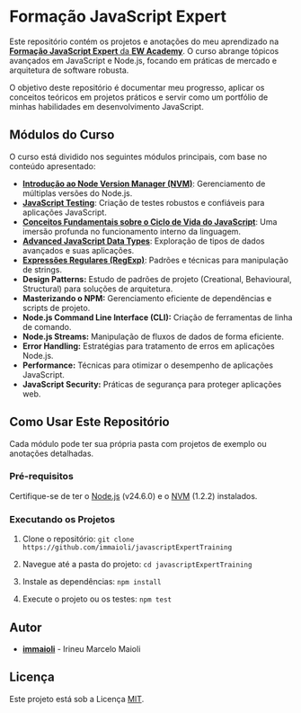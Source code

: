 # Formação JavaScript Expert

Este repositório contém os projetos e anotações do meu aprendizado na [**Formação JavaScript Expert** da **EW Academy**](https://ew.academy/trilha/javascript-expert/curso/formacao-javascript-expert/). O curso abrange tópicos avançados em JavaScript e Node.js, focando em práticas de mercado e arquitetura de software robusta.

O objetivo deste repositório é documentar meu progresso, aplicar os conceitos teóricos em projetos práticos e servir como um portfólio de minhas habilidades em desenvolvimento JavaScript.

## Módulos do Curso

O curso está dividido nos seguintes módulos principais, com base no conteúdo apresentado:

- [**Introdução ao Node Version Manager (NVM)**](./modulo01): Gerenciamento de múltiplas versões do Node.js.
- [**JavaScript Testing**](./modulo02): Criação de testes robustos e confiáveis para aplicações JavaScript.
- [**Conceitos Fundamentais sobre o Ciclo de Vida do JavaScript**](./modulo03/): Uma imersão profunda no funcionamento interno da linguagem.
- [**Advanced JavaScript Data Types**](./modulo04/): Exploração de tipos de dados avançados e suas aplicações.
- [**Expressões Regulares (RegExp)**](./modulo05/): Padrões e técnicas para manipulação de strings.
- **Design Patterns:** Estudo de padrões de projeto (Creational, Behavioural, Structural) para soluções de arquitetura.
- **Masterizando o NPM:** Gerenciamento eficiente de dependências e scripts de projeto.
- **Node.js Command Line Interface (CLI):** Criação de ferramentas de linha de comando.
- **Node.js Streams:** Manipulação de fluxos de dados de forma eficiente.
- **Error Handling:** Estratégias para tratamento de erros em aplicações Node.js.
- **Performance:** Técnicas para otimizar o desempenho de aplicações JavaScript.
- **JavaScript Security:** Práticas de segurança para proteger aplicações web.

## Como Usar Este Repositório

Cada módulo pode ter sua própria pasta com projetos de exemplo ou anotações detalhadas.

### Pré-requisitos
Certifique-se de ter o [Node.js](https://nodejs.org/) (v24.6.0) e o [NVM](https://github.com/nvm-sh/nvm) (1.2.2) instalados.

### Executando os Projetos

1.  Clone o repositório:
    `git clone https://github.com/immaioli/javascriptExpertTraining`

2.  Navegue até a pasta do projeto:
    `cd javascriptExpertTraining`

3.  Instale as dependências:
    `npm install`

4.  Execute o projeto ou os testes:
    `npm test`

## Autor
- **[immaioli](https://github.com/immaioli)** - Irineu Marcelo Maioli


## Licença
Este projeto está sob a Licença [MIT](https://opensource.org/license/MIT).
